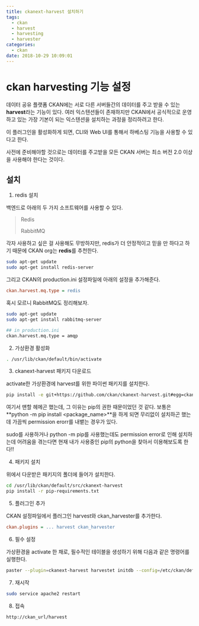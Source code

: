 ```yaml
---
title: ckanext-harvest 설치하기
tags:
  - ckan
  - harvest
  - harvesting
  - harvester
categories:
  - ckan
date: 2018-10-29 10:09:01
---
```


# ckan harvesting 기능 설정

데이터 공유 플랫폼 CKAN에는 서로 다른 서버들간의 데이터를 주고 받을 수 있는 **harvest**라는 기능이 있다. 여러 익스텐션들이 존재하지만 CKAN에서 공식적으로 운영하고 있는 가장 기본이 되는 익스텐션을 설치하는 과정을 정리하려고 한다.

이 플러그인을 활성화하게 되면, CLI와 Web UI를 통해서 하베스팅 기능을 사용할 수 있다고 한다.

사전에 준비해야할 것으로는  데이터를 주고받을 모든 CKAN 서버는 최소 버전 2.0 이상을 사용해야 한다는 것이다.

## 설치

1. redis 설치

백엔드로 아래의 두 가지 소프트웨어를 사용할 수 있다. 

> Redis
>
> RabbitMQ

각자 사용하고 싶은 걸 사용해도 무방하지만, redis가 더 안정적이고 믿을 만 하다고 하기 때문에 CKAN org는 **redis**를 추천한다.

~~~sh
sudo apt-get update
sudo apt-get install redis-server
~~~

그리고 CKAN의 production.ini 설정파일에 아래의 설정을 추가해준다.

~~~ini
ckan.harvest.mq.type = redis
~~~

혹시 모르니 RabbitMQ도 정리해보자.

~~~sh
sudo apt-get update
sudo apt-get install rabbitmq-server

## in production.ini
ckan.harvest.mq.type = amqp
~~~

2. 가상환경 활성화

~~~sh
. /usr/lib/ckan/default/bin/activate
~~~

3. ckanext-harvest 패키지 다운로드

activate한 가상환경에 harvest를 위한 파이썬 패키지를 설치한다.

~~~sh
pip install -e git+https://github.com/ckan/ckanext-harvest.git#egg=ckanext-harvest
~~~

여기서 맨할 헤메곤 했는데, 그 이유는 pip의 권한 때문이었던 것 같다. 보통은 **python -m pip install <package_name>**을 하게 되면 무리없이 설치하곤 했는데 가끔씩 permission erorr를 내뱉는 경우가 있다. 

sudo를 사용하거나 python -m pip를 사용했는데도 permission error로 인해 설치하는데 어려움을 겪는다면 현재 내가 사용중인 pip의 python을 찾아서 이용해보도록 한다!!

4. 패키지 설치

위에서 다운받은 패키지의 폴더에 들어가 설치한다.

~~~sh
cd /usr/lib/ckan/default/src/ckanext-harvest
pip install -r pip-requirements.txt
~~~

5. 플러그인 추가

CKAN 설정파일에서 플러그인 harvest와 ckan_harvester를 추가한다.

~~~ini
ckan.plugins = ... harvest ckan_harvester
~~~

6. 필수 설정

가상환경을 activate 한 채로, 필수적인 테이블을 생성하기 위해 다음과 같은 명령어를 실행한다.

~~~sh
paster --plugin=ckanext-harvest harvestet initdb --config=/etc/ckan/default/production.ini
~~~

7. 재시작

~~~sh
sudo service apache2 restart
~~~

8. 접속

~~~text
http://ckan_url/harvest
~~~

